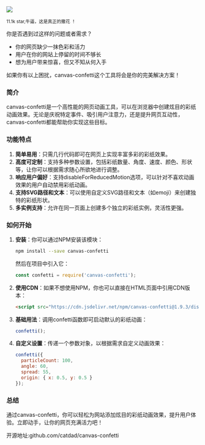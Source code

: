 <img src="/assets/image/250309-canvas-confetti.png"/>

<small>11.1k star,牛逼，这是真正的撒花 ！</small>

你是否遇到过这样的问题或者需求？
- 你的网页缺少一抹色彩和活力
- 用户在你的网站上停留的时间不够长
- 想为用户带来惊喜，但又不知从何入手

如果你有以上困扰，canvas-confetti这个工具将会是你的完美解决方案！

### 简介
canvas-confetti是一个高性能的网页动画工具，可以在浏览器中创建炫目的彩纸动画效果。无论是庆祝特定事件、吸引用户注意力，还是提升网页互动性，canvas-confetti都能帮助你实现这些目标。

### 功能特点
1. **简单易用**：只需几行代码即可在网页上实现丰富多彩的彩纸效果。
2. **高度可定制**：支持多种参数设置，包括彩纸数量、角度、速度、颜色、形状等，让你可以根据需求随心所欲地进行调整。
3. **响应用户偏好**：支持disableForReducedMotion选项，可以针对不喜欢动画效果的用户自动禁用彩纸动画。
4. **支持SVG路径和文本**：可以使用自定义SVG路径和文本（如emoji）来创建独特的彩纸形状。
5. **多实例支持**：允许在同一页面上创建多个独立的彩纸实例，灵活性更强。

### 如何开始
1. **安装**：你可以通过NPM安装该模块：
   ```bash
   npm install --save canvas-confetti
   ```
   然后在项目中引入它：
   ```javascript
   const confetti = require('canvas-confetti');
   ```

2. **使用CDN**：如果不想使用NPM，你也可以直接在HTML页面中引用CDN版本：
   ```html
   <script src="https://cdn.jsdelivr.net/npm/canvas-confetti@1.9.3/dist/confetti.browser.min.js"></script>
   ```

3. **基础用法**：调用confetti函数即可启动默认的彩纸动画：
   ```javascript
   confetti();
   ```

4. **自定义设置**：传递一个参数对象，以根据需求自定义动画效果：
   ```javascript
   confetti({
     particleCount: 100,
     angle: 60,
     spread: 55,
     origin: { x: 0.5, y: 0.5 }
   });
   ```

### 总结
通过canvas-confetti，你可以轻松为网站添加炫目的彩纸动画效果，提升用户体验。立即动手，让你的网页充满活力吧！

开源地址:github.com/catdad/canvas-confetti